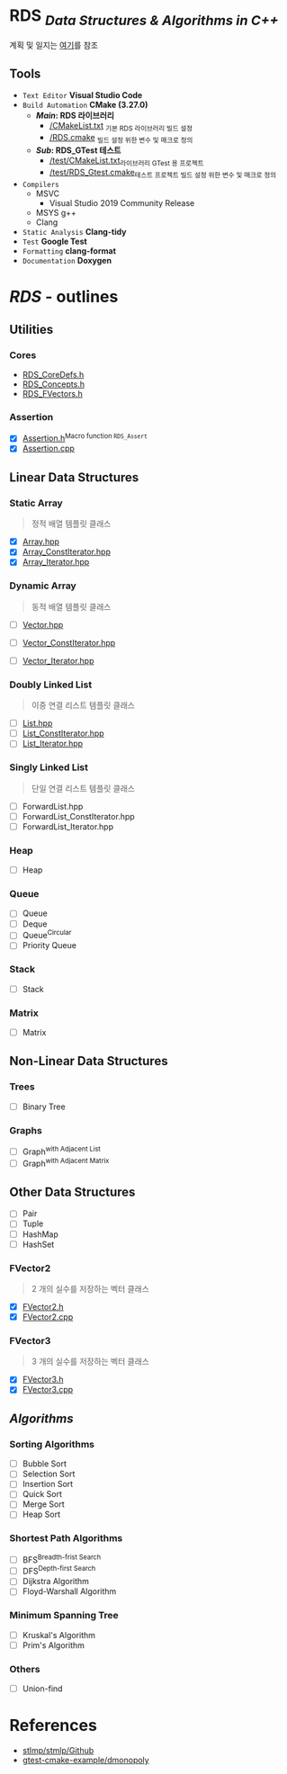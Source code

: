 # **RDS** <sub>*Data Structures & Algorithms in C++*</sub>

계획 및 일지는 [여기](.\docs\mds\Plans.md)를 참조

## Tools

- `Text Editor` **Visual Studio Code**
- `Build Automation` **CMake (3.27.0)**
    - **_Main_: RDS 라이브러리**
        - [/CMakeList.txt](/CMakeLists.txt) <sub>기본 RDS 라이브러리 빌드 설정</sub>
        - [/RDS.cmake](/RDS.cmake) <sub>빌드 설정 위한 변수 및 매크로 정의</sub>
    - **_Sub_: RDS_GTest 테스트**
        - [/test/CMakeList.txt](/test/CMakeLists.txt)<sub>라이브러리 GTest 용 프로젝트</sub>
        - [/test/RDS_Gtest.cmake](/test/RDS_Gtest.cmake)<sub>테스트 프로젝트 빌드 설정 위한 변수 및 매크로 정의</sub>
- `Compilers`
    - MSVC 
        - Visual Studio 2019 Community Release
    - MSYS g++
    - Clang
- `Static Analysis` **Clang-tidy**
- `Test` **Google Test**
- `Formatting` **clang-format**
- `Documentation` **Doxygen**

# *RDS* - outlines

## Utilities

### Cores

- [RDS_CoreDefs.h](/include/RDS_CoreDefs.h)
- [RDS_Concepts.h](/include/RDS_Concepts.h)
- [RDS_FVectors.h](/include/RDS_FVectors.h)

### Assertion

- [X] [Assertion.h](/include/Assertion/Assertion.h)<sup>Macro function <code>RDS_Assert</code></sup>
- [X] [Assertion.cpp](/src/Assertion/Assertion.cpp)

## Linear Data Structures


### Static Array

> 정적 배열 템플릿 클래스

- [X] [Array.hpp](/include/Array/Array.hpp)
- [X] [Array_ConstIterator.hpp](/include/Array/Array_ConstIterator.hpp)
- [X] [Array_Iterator.hpp](/include/Array/Array_Iterator.hpp)

### Dynamic Array

> 동적 배열 템플릿 클래스

- [ ] [Vector.hpp](/include/Vector/Vector.hpp)
- [ ] [Vector_ConstIterator.hpp](/include/Vector/Vector_ConstIterator.hpp)
- [ ] [Vector_Iterator.hpp](/include/Vector/Vector_Iterator.hpp)


### Doubly Linked List

> 이중 연결 리스트 템플릿 클래스

- [ ] [List.hpp](/include/List/List.hpp)
- [ ] [List_ConstIterator.hpp](/include/List/List_ConstIterator.hpp)
- [ ] [List_Iterator.hpp](/include/List/List_Iterator.hpp)

### Singly Linked List

> 단일 연결 리스트 템플릿 클래스

- [ ] ForwardList.hpp
- [ ] ForwardList_ConstIterator.hpp
- [ ] ForwardList_Iterator.hpp

### Heap

- [ ] Heap

### Queue

- [ ] Queue
- [ ] Deque
- [ ] Queue<sup>Circular</sup>
- [ ] Priority Queue

### Stack

- [ ] Stack

### Matrix 

- [ ] Matrix

## Non-Linear Data Structures

### Trees

- [ ] Binary Tree

### Graphs

- [ ] Graph<sup>with Adjacent List</sup>
- [ ] Graph<sup>with Adjacent Matrix</sup>

## Other Data Structures

- [ ] Pair
- [ ] Tuple
- [ ] HashMap
- [ ] HashSet

### FVector2

> 2 개의 실수를 저장하는 벡터 클래스

- [X] [FVector2.h](/include/FVector2/FVector2.h)
- [X] [FVector2.cpp](/src/FVector2/FVector2.cpp)

### FVector3

> 3 개의 실수를 저장하는 벡터 클래스

- [X] [FVector3.h](/include/FVector3/FVector3.h)
- [X] [FVector3.cpp](/src/FVector3/FVector3.cpp)

## *Algorithms*

### Sorting Algorithms

- [ ] Bubble Sort
- [ ] Selection Sort
- [ ] Insertion Sort
- [ ] Quick Sort
- [ ] Merge Sort
- [ ] Heap Sort

### Shortest Path Algorithms

- [ ] BFS<sup>Breadth-frist Search</sup>
- [ ] DFS<sup>Depth-first Search</sup>
- [ ] Dijkstra Algorithm
- [ ] Floyd-Warshall Algorithm

### Minimum Spanning Tree

- [ ] Kruskal's Algorithm
- [ ] Prim's Algorithm

### Others

- [ ] Union-find 

# References

- [stlmp/stmlp/Github](https://github.com/stlmp/stlmp)
- [gtest-cmake-example/dmonopoly](https://github.com/dmonopoly/gtest-cmake-example)